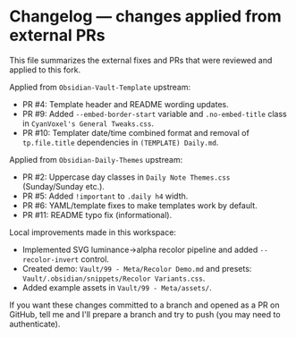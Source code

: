 # Changelog — changes applied from external PRs

This file summarizes the external fixes and PRs that were reviewed and applied to this fork.

Applied from `Obsidian-Vault-Template` upstream:
- PR #4: Template header and README wording updates.
- PR #9: Added `--embed-border-start` variable and `.no-embed-title` class in `CyanVoxel's General Tweaks.css`.
- PR #10: Templater date/time combined format and removal of `tp.file.title` dependencies in `(TEMPLATE) Daily.md`.

Applied from `Obsidian-Daily-Themes` upstream:
- PR #2: Uppercase day classes in `Daily Note Themes.css` (Sunday/Sunday etc.).
- PR #5: Added `!important` to `.daily h4` width.
- PR #6: YAML/template fixes to make templates work by default.
- PR #11: README typo fix (informational).

Local improvements made in this workspace:
- Implemented SVG luminance→alpha recolor pipeline and added `--recolor-invert` control.
- Created demo: `Vault/99 - Meta/Recolor Demo.md` and presets: `Vault/.obsidian/snippets/Recolor Variants.css`.
- Added example assets in `Vault/99 - Meta/assets/`.

If you want these changes committed to a branch and opened as a PR on GitHub, tell me and I'll prepare a branch and try to push (you may need to authenticate).
